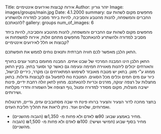 Title: אירוח קבוצות ואירועים אינטימיים
Author: יזהר גוריון
Image: images/groups/main.jpg
Date: 4.1.2000
summary: מחפשים מקום לשהות עם החברים והמשפחה, להנות מהטבע והסביבה, להיות ביחד מסביב למדורה ולהשתרע להנאתכם?
gallery: groups
num_of_images: 6

מחפשים מקום לשהות עם החברים והמשפחה, להנות מהטבע והסביבה, להיות ביחד מסביב למדורה ולהשתרע להנאתכם? מחפשים מתחם זולות, אירוח למשפחות או קבוצות או חלל לאירועים אינטימיים?

החאן הלבן מאפשר לכם חוויה חברתית ותנאים נוחים לממש את חופשתכם.

החאן הלבן הינו המבנה המרכזי של שבט אחים. המבנה מחומם בתנור עצים בחורף והאורחים יכולים ליהנות מאווירה חמימה ונעימה גם כאשר קר וסוער בחוץ. בקיץ החאן ממוזג ע"י מזגן. בחאן יש מטבח מאובזר לשימוש המתארחים ובו מקרר, כיריים לבישול, כיור עם מים חמים וכלים מכל הסוגים. המטבח נוח לתפעול גם לקבוצות גדולות. בחאן מחצלות על רצפה יצוקה, מזרנים וכריות להנאתכם. מחוץ לחאן זולה רחבת ידיים, פינות ישיבה מוצלות, מקום מסודר למדורה ומנגל ,נוף הצופה אל השמורה וחדרי מקלחות ושירותים.

בחצר מחכה לדור הצעיר והצעיר ברוחו פינת חי שבה מסתובבים עזים, גדיים, תרנגולות ואפרוחים, שלווים ועוד. ניתן לראות את תהליך חליבת העזים.

- מחיר באמצע שבוע: ₪90 לאדם ולא פחות מ- ₪1,350 (הגבוה מהשניים).
- מחיר בסוף שבוע (חמישי ושישי): ₪100 לאדם ולא פחות מ- ₪1,500 (הגבוה מהשניים).
